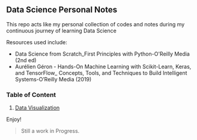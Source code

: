## Data Science Personal Notes
This repo acts like my personal collection of codes and notes during my continuous journey of learning Data Science

Resources used include:
- Data Science from Scratch_First Principles with Python-O'Reilly Media (2nd ed)
- Aurélien Géron - Hands-On Machine Learning with Scikit-Learn, Keras, and TensorFlow_ Concepts, Tools, and Techniques to Build Intelligent Systems-O’Reilly Media (2019)

### Table of Content
1. [Data Visualization](ch3_data_visualization/contents.md)

Enjoy!

> Still a work in Progress.